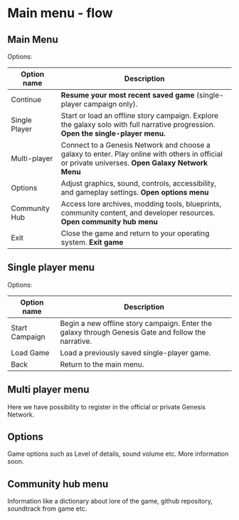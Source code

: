 # Main menu - flow

## Main Menu
Options:

| Option name   | Description                                                                                                                                       |
|---------------|---------------------------------------------------------------------------------------------------------------------------------------------------|
| Continue      | **Resume your most recent saved game** (single-player campaign only).                                                                             |
| Single Player | Start or load an offline story campaign. Explore the galaxy solo with full narrative progression. **Open the single-player menu.**                |
| Multi-player  | Connect to a Genesis Network and choose a galaxy to enter. Play online with others in official or private universes. **Open Galaxy Network Menu** |
| Options       | Adjust graphics, sound, controls, accessibility, and gameplay settings. **Open options menu**                                                     |
| Community Hub | Access lore archives, modding tools, blueprints, community content, and developer resources. **Open community hub menu**                          |
| Exit          | Close the game and return to your operating system. **Exit game**                                                                                 |

## Single player menu
Options:

| Option name    | Description                                                                                         |
|----------------|-----------------------------------------------------------------------------------------------------|
| Start Campaign | Begin a new offline story campaign. Enter the galaxy through Genesis Gate and follow the narrative. |
| Load Game      | Load a previously saved single-player game.                                                         |
| Back           | Return to the main menu.                                                                            |

## Multi player menu
Here we have possibility to register in the official or private Genesis Network. 

## Options
Game options such as Level of details, sound volume etc. More information soon.

## Community hub menu
Information like a dictionary about lore of the game, github repository, soundtrack from game etc.